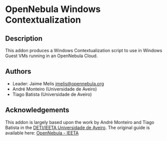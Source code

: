 # OpenNebula Windows Contextualization

## Description

This addon produces a Windows Contextualization script to use in Windows Guest VMs running in an OpenNebula Cloud.

## Authors

* Leader: Jaime Melis jmelis@opennebula.org
* André Monteiro (Universidade de Aveiro)
* Tiago Batista (Universidade de Aveiro)

## Acknowledgements

This addon is largely based upon the work by André Monteiro and Tiago Batista in the [DETI/IEETA Universidade de Aveiro](http://www.ua.pt/). The original guide is available here: [OpenNebula - IEETA](http://wiki.ieeta.pt/wiki/index.php/OpenNebula)
